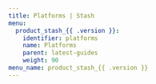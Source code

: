 ```yaml
---
title: Platforms | Stash
menu:
  product_stash_{{ .version }}:
    identifier: platforms
    name: Platforms
    parent: latest-guides
    weight: 90
menu_name: product_stash_{{ .version }}
---
```

